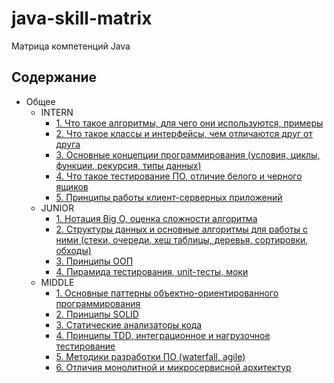 # java-skill-matrix

Матрица компетенций Java

## Содержание

- Общее
    - INTERN
        - [1. Что такое алгоритмы, для чего они используются, примеры](Общее/INTERN/1.%20Что%20такое%20алгоритмы,%20для%20чего%20они%20используются,%20примеры.md)
        - [2. Что такое классы и интерфейсы, чем отличаются друг от друга](Общее/INTERN/2.%20Что%20такое%20классы%20и%20интерфейсы,%20чем%20отличаются%20друг%20от%20друга.md)
        - [3. Основные концепции программирования  (условия, циклы, функции, рекурсия, типы данных)](Общее/INTERN/3.%20Основные%20концепции%20программирования%20(условия,%20циклы,%20функции,%20рекурсия,%20типы%20данных).md)
        - [4. Что такое тестирование ПО, отличие белого и черного ящиков](Общее/INTERN/4.%20Что%20такое%20тестирование%20ПО,%20отличие%20белого%20и%20черного%20ящиков.md)
        - [5. Принципы работы клиент-серверных приложений](Общее/INTERN/5.%20Принципы%20работы%20клиент-серверных%20приложений.md)
    - JUNIOR
        - [1. Нотация Big O, оценка сложности алгоритма](Общее/JUNIOR/1.%20Нотация%20Big%20O,%20оценка%20сложности%20алгоритма.md)
        - [2. Структуры данных и основные алгоритмы для работы с ними (стеки, очереди, хеш таблицы, деревья, сортировки, обходы)](Общее/JUNIOR/2.%20Структуры%20данных%20и%20основные%20алгоритмы%20для%20работы%20с%20ними.%20Стеки,%20очереди,%20хеш%20таблицы,%20деревья,%20сортировки,%20обходы.md)
        - [3. Принципы ООП](Общее/JUNIOR/3.%20Принципы%20ООП.md)
        - [4. Пирамида тестирования, unit-тесты, моки](Общее/JUNIOR/4.%20Пирамида%20тестирования,%20unit-тесты,%20моки.md)
    - MIDDLE
        - [1. Основные паттерны объектно-ориентированного программирования](Общее/MIDDLE/1.%20Основные%20паттерны%20объектно-ориентированного%20программирования.md)
        - [2. Принципы SOLID](Общее/MIDDLE/2.%20Принципы%20SOLID.md)
        - [3. Статические анализаторы кода](Общее/MIDDLE/3.%20Статические%20анализаторы%20кода.md)
        - [4. Принципы TDD, интеграционное и нагрузочное тестирование](Общее/MIDDLE/4.%20Принципы%20TDD.md)
        - [5. Методики разработки ПО (waterfall, agile)](Общее/MIDDLE/5.%20Методики%20разработки%20ПО.md)
        - [6. Отличия монолитной и микросервисной архитектур](Общее/MIDDLE/6.%20Монолит%20и%20микросервисы.md)
